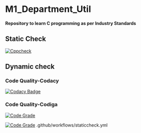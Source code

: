 # M1_Department_Util
#### Repository to learn C programming as per Industry Standards
## Static Check
[![Cppcheck](https://github.com/Navin143123/M1_Department_Util/actions/workflows/staticcheck.yml/badge.svg?branch=main)](https://github.com/Navin143123/M1_Department_Util/actions/workflows/staticcheck.yml)
## Dynamic check
### Code Quality-Codacy
[![Codacy Badge](https://app.codacy.com/project/badge/Grade/952a451767e74796a0277543f4184a79)](https://www.codacy.com/gh/Navin143123/M1_Department_Util/dashboard?utm_source=github.com&amp;utm_medium=referral&amp;utm_content=Navin143123/M1_Department_Util&amp;utm_campaign=Badge_Grade)
### Code Quality-Codiga
[![Code Grade](https://api.codiga.io/project/31004/score/svg)](https://www.codiga.io)

[![Code Grade](https://api.codiga.io/project/31004/status/svg)](https://www.codiga.io)
.github/workflows/staticcheck.yml
